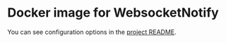 # Docker image for WebsocketNotify

You can see configuration options in the [project README](https://github.com/tbmatuka/websocket-notify#configuration).
